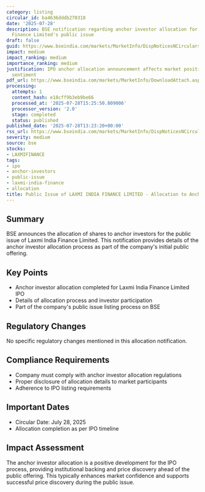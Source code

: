 ```yaml
---
category: listing
circular_id: ba4636dddb270318
date: '2025-07-28'
description: BSE notification regarding anchor investor allocation for Laxmi India
  Finance Limited's public issue
draft: false
guid: https://www.bseindia.com/markets/MarketInfo/DispNoticesNCirculars.aspx?Noticeid={5DC20C6E-93A8-497C-8ACF-5AAF2CB58D59}&noticeno=20250728-57&dt=07/28/2025&icount=57&totcount=66&flag=0
impact: medium
impact_ranking: medium
importance_ranking: medium
justification: IPO anchor allocation announcement affects market positioning and investor
  sentiment
pdf_url: https://www.bseindia.com/markets/MarketInfo/DownloadAttach.aspx?id=20250728-57&attachedId=4073d376-d320-4ef5-b493-53548bb7671f
processing:
  attempts: 1
  content_hash: e18cff9b3eb9be66
  processed_at: '2025-07-28T15:25:50.809006'
  processor_version: '2.0'
  stage: completed
  status: published
published_date: '2025-07-28T13:23:20+00:00'
rss_url: https://www.bseindia.com/markets/MarketInfo/DispNoticesNCirculars.aspx?Noticeid={5DC20C6E-93A8-497C-8ACF-5AAF2CB58D59}&noticeno=20250728-57&dt=07/28/2025&icount=57&totcount=66&flag=0
severity: medium
source: bse
stocks:
- LAXMIFINANCE
tags:
- ipo
- anchor-investors
- public-issue
- laxmi-india-finance
- allocation
title: Public Issue of LAXMI INDIA FINANCE LIMITED - Allocation to Anchor Investors
---
```


## Summary

BSE announces the allocation of shares to anchor investors for the public issue of Laxmi India Finance Limited. This notification provides details of the anchor investor allocation process as part of the company's initial public offering.

## Key Points

- Anchor investor allocation completed for Laxmi India Finance Limited IPO
- Details of allocation process and investor participation
- Part of the company's public issue listing process on BSE

## Regulatory Changes

No specific regulatory changes mentioned in this allocation notification.

## Compliance Requirements

- Company must comply with anchor investor allocation regulations
- Proper disclosure of allocation details to market participants
- Adherence to IPO listing requirements

## Important Dates

- Circular Date: July 28, 2025
- Allocation completion as per IPO timeline

## Impact Assessment

The anchor investor allocation is a positive development for the IPO process, providing institutional backing and price discovery ahead of the public offering. This typically enhances market confidence and supports successful price discovery during the public issue.